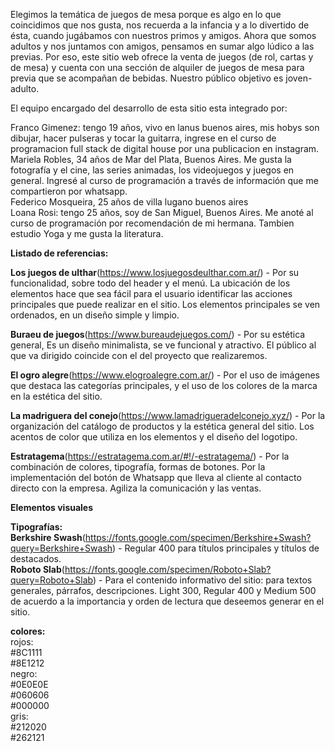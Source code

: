 Elegimos la temática de juegos de mesa porque es algo en lo que coincidimos que nos gusta, nos recuerda a la infancia y a lo divertido de ésta, cuando jugábamos con nuestros primos y amigos. Ahora que somos adultos y nos juntamos con amigos, pensamos en sumar algo lúdico a las previas.
Por eso, este sitio web ofrece la venta de juegos (de rol, cartas y de mesa) y cuenta con una sección de alquiler de juegos de mesa para previa que se acompañan de bebidas. Nuestro público objetivo es joven-adulto.


El equipo encargado del desarrollo de esta sitio esta integrado por:

Franco Gimenez: tengo 19 años, vivo en lanus buenos aires, mis hobys son dibujar, hacer pulseras y tocar la guitarra, ingrese en el curso de programacion full stack de digital house por una publicacion en instagram.<br>
Mariela Robles, 34 años de Mar del Plata, Buenos Aires. Me gusta la fotografía y el cine, las series animadas, los videojuegos y juegos en general. Ingresé al curso de programación a través de información que me compartieron por whatsapp.<br>
Federico Mosqueira, 25 años de villa lugano buenos aires <br>
Loana Rosi: tengo 25 años, soy de San Miguel, Buenos Aires. Me anoté al curso de programación por recomendación de mi hermana. Tambien estudio Yoga y me gusta la literatura.<br>


<b>Listado de referencias:</b>

<b>Los juegos de ulthar</b>(https://www.losjuegosdeulthar.com.ar/) - 
Por su funcionalidad, sobre todo del header y el menú. La ubicación de los elementos hace que sea fácil para el usuario identificar las acciones principales que puede realizar en el sitio. Los elementos principales se ven ordenados, en un diseño simple y limpio.<br>

<b>Buraeu de juegos</b>(https://www.bureaudejuegos.com/) - 
Por su estética general, Es un diseño minimalista, se ve funcional y atractivo.
El público al que va dirigido coincide con el del proyecto que realizaremos.

<b>El ogro alegre</b>(https://www.elogroalegre.com.ar/) -
Por el uso de imágenes que destaca las categorías principales, y el uso de los colores de la marca en la estética del sitio. 

<b>La madriguera del conejo</b>(https://www.lamadrigueradelconejo.xyz/) -
Por la organización del catálogo de productos y la estética general del sitio. Los acentos de color que utiliza en los elementos y el diseño del logotipo. 

<b>Estratagema</b>(https://estratagema.com.ar/#!/-estratagema/) -
Por la combinación de colores, tipografía, formas de botones.
Por la implementación del botón de Whatsapp que lleva al cliente al contacto directo con la empresa. Agiliza la comunicación y las ventas.

<b>Elementos visuales</b>

<b>Tipografías:</b><br>
<b>Berkshire Swash</b>(https://fonts.google.com/specimen/Berkshire+Swash?query=Berkshire+Swash) - 
Regular 400 para títulos principales y títulos de destacados.<br>
<b>Roboto Slab</b>(https://fonts.google.com/specimen/Roboto+Slab?query=Roboto+Slab) - 
Para el contenido informativo del sitio: para textos generales, párrafos, descripciones. Light 300, Regular 400 y Medium 500 de acuerdo a la importancia y orden de lectura que deseemos generar en el sitio.

<b>colores:</b><br>
rojos:<br>
#8C1111<br>
#8E1212<br>
negro:<br>
#0E0E0E<br>
#060606 <br>
#000000 <br>
gris:<br>
#212020<br>
#262121<br>

